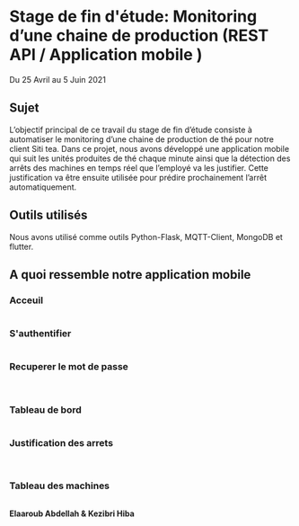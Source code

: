 # Stage de fin d'étude: Monitoring d’une chaine de  production (REST API / Application mobile )
Du 25 Avril au 5 Juin 2021

## Sujet
L’objectif principal de ce travail du stage de fin d’étude consiste à automatiser le monitoring d’une chaine de production de thé pour notre client Siti tea. Dans ce projet, nous avons  développé une application mobile qui suit les unités produites de thé chaque minute ainsi que la détection des arrêts des machines en temps réel  que l’employé va les justifier.  Cette justification va être ensuite utilisée pour prédire prochainement l’arrêt automatiquement.  

## Outils utilisés
Nous avons utilisé comme outils Python-Flask, MQTT-Client, MongoDB et flutter.

## A quoi ressemble notre application mobile

### Acceuil
<img src="./capture/1.PNG" alt="" />

### S'authentifier
<img src="./capture/2.PNG" alt="" />

### Recuperer le mot de passe
<img src="./capture/3.PNG" alt="" />
<img src="./capture/4.PNG" alt="" />

### Tableau de bord
<img src="./capture/5.PNG" alt="" />

### Justification des arrets
<img src="./capture/6.PNG" alt="" />
<img src="./capture/7.PNG" alt="" />
<img src="./capture/8.PNG" alt="" />

### Tableau des machines
<img src="./capture/9.PNG" alt="" />


**Elaaroub Abdellah & Kezibri Hiba**









